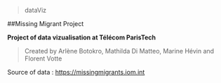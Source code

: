 >dataViz

##Missing Migrant Project

**Project of data vizualisation at Télécom ParisTech**

>Created by Arlène Botokro, Mathilda Di Matteo, Marine Hévin and Florent Votte

Source of data : https://missingmigrants.iom.int
